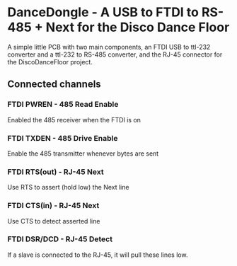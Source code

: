 # DanceDongle - A USB to FTDI to RS-485 + Next for the Disco Dance Floor

A simple little PCB with two main components, an FTDI USB to ttl-232 converter and
a ttl-232 to RS-485 converter, and the RJ-45 connector for the DiscoDanceFloor project.

## Connected channels

### FTDI PWREN - 485 Read Enable
Enabled the 485 receiver when the FTDI is on

### FTDI TXDEN - 485 Drive Enable
Enable the 485 transmitter whenever bytes are sent

### FTDI RTS(out) - RJ-45 Next
Use RTS to assert (hold low) the Next line

### FTDI CTS(in)  - RJ-45 Next
Use CTS to detect asserted line

### FTDI DSR/DCD - RJ-45 Detect
If a slave is connected to the RJ-45, it will pull these lines low.
